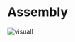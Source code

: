 # Assembly
![visuall](https://user-images.githubusercontent.com/87760380/154818361-e89b89d1-13e8-460b-a410-e19d3c45d467.png)
